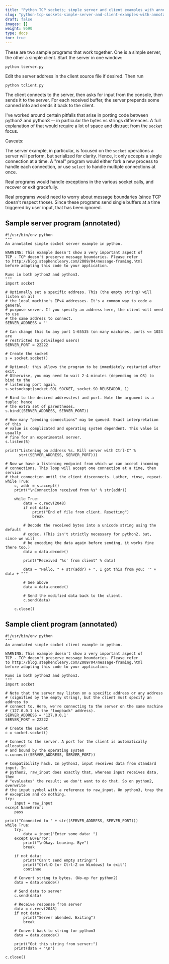 ```yaml
---
title: "Python TCP sockets; simple server and client examples with annotation"
slug: "python-tcp-sockets-simple-server-and-client-examples-with-annotation"
draft: false
images: []
weight: 9590
type: docs
toc: true
---
```


These are two sample programs that work together. One is a simple server, the other a simple client. Start the server in one window:

    python tserver.py

Edit the server address in the client source file if desired. Then run

    python tclient.py

The client connects to the server, then asks for input from the console, then sends it to the server. For each received buffer, the server prepends some canned info and sends it back to the client.

I've worked around certain pitfalls that arise in porting code between python2 and python3 -- in particular the bytes vs strings differences. A full explanation of that would require a lot of space and distract from the `socket` focus.

Caveats:

The server example, in particular, is focused on the `socket` operations a server will perform, but serialized for clarity. Hence, it only accepts a single connection at a time. A "real" program would either fork a new process to handle each connection, or use `select` to handle multiple connections at once.

Real programs would handle exceptions in the various socket calls, and recover or exit gracefully.

Real programs would need to worry about message boundaries (since TCP doesn't respect those). Since these programs send single buffers at a time triggered by user input, that has been ignored.


## Sample server program (annotated)
    #!/usr/bin/env python
    """
    An annotated simple socket server example in python.

    WARNING: This example doesn't show a very important aspect of
    TCP - TCP doesn't preserve message boundaries. Please refer
    to http://blog.stephencleary.com/2009/04/message-framing.html
    before adapting this code to your application.
    
    Runs in both python2 and python3.
    """
    import socket
    
    # Optionally set a specific address. This (the empty string) will listen on all
    # the local machine's IPv4 addresses. It's a common way to code a general
    # purpose server. If you specify an address here, the client will need to use
    # the same address to connect.
    SERVER_ADDRESS = ''
    
    # Can change this to any port 1-65535 (on many machines, ports <= 1024 are
    # restricted to privileged users)
    SERVER_PORT = 22222
    
    # Create the socket
    s = socket.socket()
    
    # Optional: this allows the program to be immediately restarted after exit.
    # Otherwise, you may need to wait 2-4 minutes (depending on OS) to bind to the
    # listening port again.
    s.setsockopt(socket.SOL_SOCKET, socket.SO_REUSEADDR, 1)
    
    # Bind to the desired address(es) and port. Note the argument is a tuple: hence
    # the extra set of parentheses.
    s.bind((SERVER_ADDRESS, SERVER_PORT))
    
    # How many "pending connections" may be queued. Exact interpretation of this
    # value is complicated and operating system dependent. This value is usually
    # fine for an experimental server.
    s.listen(5)
    
    print("Listening on address %s. Kill server with Ctrl-C" %
          str((SERVER_ADDRESS, SERVER_PORT)))
    
    # Now we have a listening endpoint from which we can accept incoming
    # connections. This loop will accept one connection at a time, then service
    # that connection until the client disconnects. Lather, rinse, repeat.
    while True:
        c, addr = s.accept()
        print("\nConnection received from %s" % str(addr))
    
        while True:
            data = c.recv(2048)
            if not data:
                print("End of file from client. Resetting")
                break
    
            # Decode the received bytes into a unicode string using the default
            # codec. (This isn't strictly necessary for python2, but, since we will
            # be encoding the data again before sending, it works fine there too.)
            data = data.decode()
    
            print("Received '%s' from client" % data)
    
            data = "Hello, " + str(addr) + ". I got this from you: '" + data + "'"
    
            # See above
            data = data.encode()
    
            # Send the modified data back to the client.
            c.send(data)
    
        c.close()

## Sample client program (annotated)
    #!/usr/bin/env python
    """
    An annotated simple socket client example in python.

    WARNING: This example doesn't show a very important aspect of
    TCP - TCP doesn't preserve message boundaries. Please refer
    to http://blog.stephencleary.com/2009/04/message-framing.html
    before adapting this code to your application.
    
    Runs in both python2 and python3.
    """
    import socket
    
    # Note that the server may listen on a specific address or any address
    # (signified by the empty string), but the client must specify an address to
    # connect to. Here, we're connecting to the server on the same machine
    # (127.0.0.1 is the "loopback" address).
    SERVER_ADDRESS = '127.0.0.1'
    SERVER_PORT = 22222
    
    # Create the socket
    c = socket.socket()
    
    # Connect to the server. A port for the client is automatically allocated
    # and bound by the operating system
    c.connect((SERVER_ADDRESS, SERVER_PORT))
    
    # Compatibility hack. In python3, input receives data from standard input. In
    # python2, raw_input does exactly that, whereas input receives data, then
    # "evaluates" the result; we don't want to do that. So on python2, overwrite
    # the input symbol with a reference to raw_input. On python3, trap the
    # exception and do nothing.
    try:
        input = raw_input
    except NameError:
        pass
    
    print("Connected to " + str((SERVER_ADDRESS, SERVER_PORT)))
    while True:
        try:
            data = input("Enter some data: ")
        except EOFError:
            print("\nOkay. Leaving. Bye")
            break
    
        if not data:
            print("Can't send empty string!")
            print("Ctrl-D [or Ctrl-Z on Windows] to exit")
            continue
    
        # Convert string to bytes. (No-op for python2)
        data = data.encode()
    
        # Send data to server
        c.send(data)
    
        # Receive response from server
        data = c.recv(2048)
        if not data:
            print("Server abended. Exiting")
            break
    
        # Convert back to string for python3
        data = data.decode()
    
        print("Got this string from server:")
        print(data + '\n')
    
    c.close()

